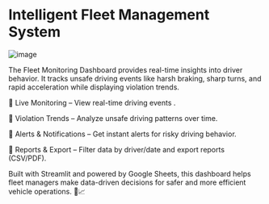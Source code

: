 # Intelligent Fleet Management System 
![image](https://github.com/user-attachments/assets/160482cd-83f6-4719-b1a5-b3079e1acf57)


The Fleet Monitoring Dashboard provides real-time insights into driver behavior. It tracks unsafe driving events like harsh braking, sharp turns, and rapid acceleration while displaying  violation trends.

🔹 Live Monitoring – View real-time driving events .

🔹 Violation Trends – Analyze unsafe driving patterns over time.

🔹 Alerts & Notifications – Get instant alerts for risky driving behavior.

🔹 Reports & Export – Filter data by driver/date and export reports (CSV/PDF).

Built with Streamlit and powered by Google Sheets, this dashboard helps fleet managers make data-driven decisions for safer and more efficient vehicle operations. 🚛📈
